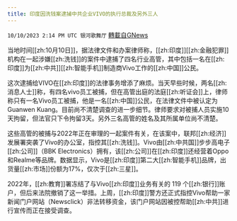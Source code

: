 ```yaml
---
title: 印度因洗钱案逮捕中共企业VIVO的执行总裁及另外三人
---
```

`10/10/2023 2:14 PM UTC 银河歌舞厅` [轉載自GNews](https://gnews.org/articles/1814167)

当地时间[[zh:10月10日]]，据法律文件和办案律师称，[[zh:印度]][[zh:金融犯罪]]机构在一起涉嫌[[zh:洗钱]]的案件中逮捕了四名行业高管，其中包括一名在[[zh:印度]]为[[zh:中共]][[zh:智能手机]]制造商Vivo工作的[[zh:中国]]公民。

这次逮捕给VIVO在[[zh:印度]]的法律事务增添了麻烦。当天早些时候，两名[[zh:消息人士]]称，有四名vivo员工被捕，但在高管出庭的法庭[[zh:听证会]]上，律师称只有一名Vivo员工被捕，他是一名[[zh:中国]]公民，在法律文件中被认定为Guanwen Kuang。目前尚不清楚调查的进一步细节。律师要求对被捕人员实施10天拘留，但法官只下令拘留3天。另外三名高管的姓名及其所属单位尚不清楚。

这些高管的被捕与2022年正在审理的一起案件有关，在该案中，联邦[[zh:经济]]发展署突袭了Vivo的办公室，指控其[[zh:洗钱]]。Vivo由[[zh:中共国]]步步高电子[[zh:公司]]（BBK Electronics）拥有，该[[zh:公司]]在[[zh:印度]]还经营着Oppo和Realme等品牌。数据显示，Vivo是[[zh:印度]]第二大[[zh:智能手机]]品牌，出货量[[zh:市场]]份额为17%，仅次于[[zh:三星]]。

2022年，[[zh:教育]]署冻结了与Vivo[[zh:印度]]业务有关的 119 个[[zh:银行]]账户，但后来法院撤销了这一举措。上周，[[zh:印度]]警方还正式指控Vivo帮助一家新闻门户网站（Newsclick）非法转移资金，该门户网站因被控帮助[[zh:中共]]进行宣传而正在接受调查。
